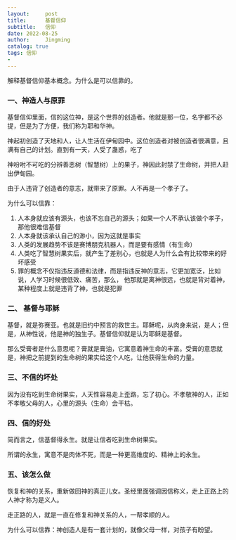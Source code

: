 ```yaml
---
layout:     post
title:      基督信仰
subtitle:   信仰
date: 2022-08-25
author:     Jingming
catalog: true
tags: 信仰
-
---
```


解释基督信仰基本概念。为什么是可以信靠的。

### 一、神造人与原罪

基督信仰里面，信的这位神，是这个世界的创造者。他就是那一位，名字都不必提，但是为了方便，我们称为耶和华神。

神起初创造了天地和人，让人生活在伊甸园中。这位创造者对被创造者很满意，且满有自己的计划。直到有一天，人受了蛊惑，吃了

神吩咐不可吃的分辨善恶树（智慧树）上的果子，神因此封禁了生命树，并把人赶出伊甸园。

由于人违背了创造者的意志，就带来了原罪。人不再是一个孝子了。

为什么可以信靠：
1. 人本身就应该有源头，也该不忘自己的源头；如果一个人不承认该做个孝子，那他很难信基督
2. 人本身就该承认自己的渺小，因为这就是事实
3. 人类的发展趋势不该是赛博朋克机器人，而是要有感情（有生命）
4. 人类吃了智慧树果实后，就产生了差别心，也就是人为什么会有比较带来的好坏感受
5. 罪的概念不仅指违反道德和法律，而是指违反神的意志，它更加宽泛，比如说，人学习时候很低效、痛苦，那么，
   他那就是离神很远，也就是背对着神，某种程度上就是违背了神，也就是犯罪


### 二、 基督与耶稣

基督，就是弥赛亚。也就是旧约中预言的救世主。耶稣呢，从肉身来说，是人；但是，从神性说，他是神的独生子。基督信仰就是认为耶稣是基督。

那么受膏者是什么意思呢？膏就是膏油，它寓意着神生命的丰富。受膏的意思就是，神把之前提到的生命树的果实给这个人吃，让他获得生命的力量。

### 三、不信的坏处

因为没有吃到生命树果实，人天性容易走上歪路，忘了初心。不孝敬神的人，正如不孝敬父母的人，心里的源头（生命）会干枯。

### 四、信的好处

简而言之，信基督得永生。就是让信者吃到生命树果实。

所谓的永生，寓意不是肉体不死，而是一种更高维度的、精神上的永生。

### 五、该怎么做

恢复和神的关系，重新做回神的真正儿女。圣经里面强调因信称义，走上正路上的人神才称为是义人。

走正路的人，就是一直在修复和神关系的人，一帮孝顺的人。

为什么可以信靠：神创造人是有一套计划的，就像父母一样，对孩子有盼望。







